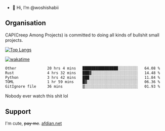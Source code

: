 - 👋 Hi, I’m @woshishabii

## Organisation

CAP(Creep Among Projects) is committed to doing all kinds of bullshit small projects.

[![Top Langs](https://github-readme-stats.vercel.app/api/top-langs/?username=woshishabii&layout=compact)](https://github.com/anuraghazra/github-readme-stats)

[![wakatime](https://wakatime.com/badge/user/34d02784-acc1-4a16-82d7-33fdb53c4ed6.svg)](https://wakatime.com/@34d02784-acc1-4a16-82d7-33fdb53c4ed6)


<!--START_SECTION:waka-->

```txt
Other              20 hrs 4 mins   ████████████████░░░░░░░░░   64.08 %
Rust               4 hrs 32 mins   ███▓░░░░░░░░░░░░░░░░░░░░░   14.48 %
Python             3 hrs 42 mins   ███░░░░░░░░░░░░░░░░░░░░░░   11.84 %
TOML               1 hr 59 mins    █▓░░░░░░░░░░░░░░░░░░░░░░░   06.36 %
GitIgnore file     36 mins         ▒░░░░░░░░░░░░░░░░░░░░░░░░   01.93 %
```

<!--END_SECTION:waka-->

Nobody ever watch this shit lol

## Support
I'm cute, ~~pay me~~.
[afdian.net](https://afdian.com/a/woshishabi)

<!---
woshishabii/woshishabii is a ✨ special ✨ repository because its `README.md` (this file) appears on your GitHub profile.
You can click the Preview link to take a look at your changes.
--->
